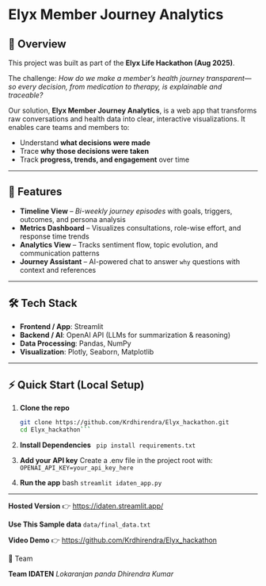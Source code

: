 # Elyx Member Journey Analytics  

## 📌 Overview  
This project was built as part of the **Elyx Life Hackathon (Aug 2025)**.  

The challenge: *How do we make a member’s health journey transparent—so every decision, from medication to therapy, is explainable and traceable?*  

Our solution, **Elyx Member Journey Analytics**, is a web app that transforms raw conversations and health data into clear, interactive visualizations. It enables care teams and members to:  
- Understand **what decisions were made**  
- Trace **why those decisions were taken**  
- Track **progress, trends, and engagement** over time  

---

## 🚀 Features  
- **Timeline View** – *Bi-weekly journey episodes* with goals, triggers, outcomes, and persona analysis  
- **Metrics Dashboard** – Visualizes consultations, role-wise effort, and response time trends  
- **Analytics View** – Tracks sentiment flow, topic evolution, and communication patterns  
- **Journey Assistant** – AI-powered chat to answer `why` questions with context and references  

---

## 🛠 Tech Stack  
- **Frontend / App**: Streamlit  
- **Backend / AI**: OpenAI API (LLMs for summarization & reasoning)  
- **Data Processing**: Pandas, NumPy  
- **Visualization**: Plotly, Seaborn, Matplotlib  

---

## ⚡ Quick Start (Local Setup)  

1. **Clone the repo**  
   ```bash
   git clone https://github.com/Krdhirendra/Elyx_hackathon.git
   cd Elyx_hackathon```
2. **Install Dependencies**
   ``` pip install requirements.txt```
3. **Add your API key**
Create a .env file in the project root with:
```OPENAI_API_KEY=your_api_key_here```

4. **Run the app**
   bash ```streamlit idaten_app.py```
   
---

**Hosted Version**
   👉 https://idaten.streamlit.app/
  
**Use This Sample data**
  ```data/final_data.txt```

**Video Demo**
    👉 https://github.com/Krdhirendra/Elyx_hackathon

👥 Team

**Team IDATEN**
*Lokaranjan panda*
*Dhirendra Kumar*

